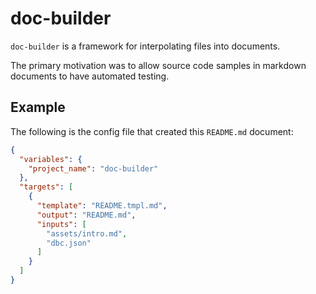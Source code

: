 # doc-builder

`doc-builder` is a framework for interpolating files into documents.

The primary motivation was to allow source code samples in markdown documents
to have automated testing.

## Example

The following is the config file that created this `README.md` document:

```json
{
  "variables": {
    "project_name": "doc-builder"
  },
  "targets": [
    {
      "template": "README.tmpl.md",
      "output": "README.md",
      "inputs": [
        "assets/intro.md",
        "dbc.json"
      ]
    }
  ]
}
```

